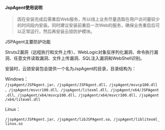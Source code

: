 #### JspAgent使用说明
>因在安装完成后需重启Web服务，所以线上业务尽量选取在用户访问量较少的时间段内安装。同时建议安装前重启一次Web的服务，确保业务重启后可以正常运行，然后再安装云锁防护模块。


JSPAgent主要防护功能

Struts2漏洞（远程执行和文件上传）、WebLogic对象反序列化漏洞、命令执行漏洞、任意文件读取漏洞、文件上传漏洞、SQL注入漏洞和WebShell识别。

安装时，云锁安装包会提供一个名为JspAgent的目录，目录结构为：

Windows：
`/jspAgent/JSPAgent.jar、/jspAgent/JSPAgent.dll、/jspAgent/msvcp100.dll、/jspAgent/msvcr100.dll、/jspAgent/litexml.dll、/jspAgent/x64/JSPAgent.dll、/jspAgent/x64/msvcp100.dll、/jspAgent/x64/msvcr100.dll、/jspAgent/x64/litexml.dll`

Linux：

`/jspAgent/JSPAgent.jar、/jspAgent/libJSPAgent.so、/jspAgent/liblitexml_linux.so`


